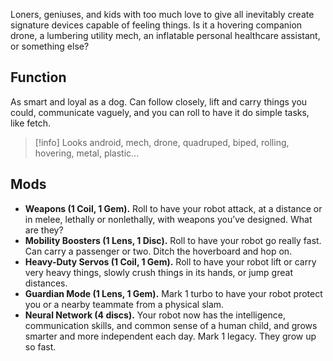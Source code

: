 Loners, geniuses, and kids with too much love to give all inevitably create signature devices capable of feeling things. Is it a hovering companion drone, a lumbering utility mech, an inflatable personal healthcare assistant, or something else?

## Function

As smart and loyal as a dog. Can follow closely, lift and carry things you could, communicate vaguely, and you can roll to have it do simple tasks, like fetch.

> [!info] Looks
> android, mech, drone, quadruped, biped, rolling, hovering, metal, plastic...

## Mods

- **Weapons (1 Coil, 1 Gem).** Roll to have your robot attack, at a distance or in melee, lethally or nonlethally, with weapons you’ve designed. What are they?
- **Mobility Boosters (1 Lens, 1 Disc).** Roll to have your robot go really fast. Can carry a passenger or two. Ditch the hoverboard and hop on.
- **Heavy-Duty Servos (1 Coil, 1 Gem).** Roll to have your robot lift or carry very heavy things, slowly crush things in its hands, or jump great distances.
- **Guardian Mode (1 Lens, 1 Gem).** Mark 1 turbo to have your robot protect you or a nearby teammate from a physical slam.
- **Neural Network (4 discs).** Your robot now has the intelligence, communication skills, and common sense of a human child, and grows smarter and more independent each day. Mark 1 legacy. They grow up so fast.